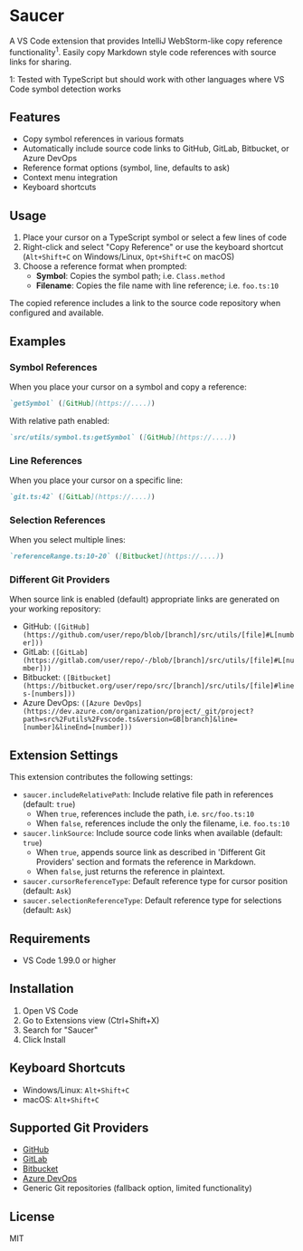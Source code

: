 # Saucer

A VS Code extension that provides IntelliJ WebStorm-like copy reference functionality<sup>1</sup>. Easily copy Markdown style code references with source links for sharing.

1: Tested with TypeScript but should work with other languages where VS Code symbol detection works

## Features

- Copy symbol references in various formats
- Automatically include source code links to GitHub, GitLab, Bitbucket, or Azure DevOps
- Reference format options (symbol, line, defaults to ask)
- Context menu integration
- Keyboard shortcuts

## Usage

1. Place your cursor on a TypeScript symbol or select a few lines of code
2. Right-click and select "Copy Reference" or use the keyboard shortcut (`Alt+Shift+C` on Windows/Linux, `Opt+Shift+C` on macOS)
3. Choose a reference format when prompted:
   - **Symbol**: Copies the symbol path; i.e. `Class.method`
   - **Filename**: Copies the file name with line reference; i.e. `foo.ts:10`

The copied reference includes a link to the source code repository when configured and available.

## Examples

### Symbol References

When you place your cursor on a symbol and copy a reference:

```md
`getSymbol` ([GitHub](https://....))
```

With relative path enabled:

```md
`src/utils/symbol.ts:getSymbol` ([GitHub](https://....))
```

### Line References

When you place your cursor on a specific line:

```md
`git.ts:42` ([GitLab](https://....))
```

### Selection References

When you select multiple lines:

```md
`referenceRange.ts:10-20` ([Bitbucket](https://....))
```

### Different Git Providers

When source link is enabled (default) appropriate links are generated on your working repository:

- GitHub: `([GitHub](https://github.com/user/repo/blob/[branch]/src/utils/[file]#L[number]))`
- GitLab: `([GitLab](https://gitlab.com/user/repo/-/blob/[branch]/src/utils/[file]#L[number]))`
- Bitbucket: `([Bitbucket](https://bitbucket.org/user/repo/src/[branch]/src/utils/[file]#lines-[numbers]))`
- Azure DevOps: `([Azure DevOps](https://dev.azure.com/organization/project/_git/project?path=src%2Futils%2Fvscode.ts&version=GB[branch]&line=[number]&lineEnd=[number]))`

## Extension Settings

This extension contributes the following settings:

- `saucer.includeRelativePath`: Include relative file path in references (default: `true`)
  - When `true`, references include the path, i.e. `src/foo.ts:10`
  - When `false`, references include the only the filename, i.e. `foo.ts:10`
- `saucer.linkSource`: Include source code links when available (default: `true`)
  - When `true`, appends source link as described in 'Different Git Providers' section and formats the reference in Markdown.
  - When `false`, just returns the reference in plaintext.
- `saucer.cursorReferenceType`: Default reference type for cursor position (default: `Ask`)
- `saucer.selectionReferenceType`: Default reference type for selections (default: `Ask`)

## Requirements

- VS Code 1.99.0 or higher

## Installation

1. Open VS Code
2. Go to Extensions view (Ctrl+Shift+X)
3. Search for "Saucer"
4. Click Install

## Keyboard Shortcuts

- Windows/Linux: `Alt+Shift+C`
- macOS: `Alt+Shift+C`

## Supported Git Providers

- [GitHub](https://github.com)
- [GitLab](https://gitlab.com)
- [Bitbucket](https://bitbucket.org)
- [Azure DevOps](https://dev.azure.com)
- Generic Git repositories (fallback option, limited functionality)

## License

MIT
